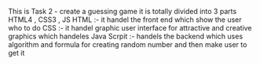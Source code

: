 This is Task 2 - create a guessing game it is totally divided into 3 parts 
HTML4 , CSS3 , JS
HTML :- it handel the front end which show the user who to do 
CSS :- it handel graphic user interface for attractive and creative graphics which handeles 
Java Scrpit :- handels the backend which uses algorithm and formula for creating random number and then make user to get it 
